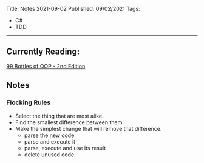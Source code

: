 
Title: Notes 2021-09-02
Published: 09/02/2021
Tags: 
  - C#
  - TDD
---

## Currently Reading: 

[99 Bottles of OOP - 2nd Edition](https://sandimetz.com/99bottles)


## Notes

### Flocking Rules

* Select the thing that are most alike.
* Find the smallest difference between them.
* Make the simplest change that will remove that difference.
  - parse the new code
  - parse and execute it
  - parse, execute and use its result
  - delete unused code



  


